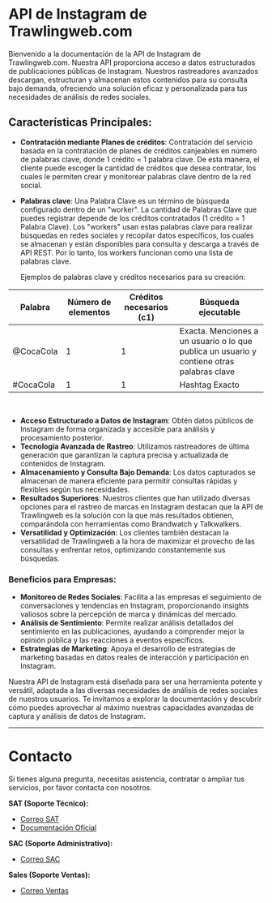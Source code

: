 # API de Instagram de Trawlingweb.com

Bienvenido a la documentación de la API de Instagram de Trawlingweb.com. Nuestra API proporciona acceso a datos estructurados de publicaciones públicas de Instagram. Nuestros rastreadores avanzados descargan, estructuran y almacenan estos contenidos para su consulta bajo demanda, ofreciendo una solución eficaz y personalizada para tus necesidades de análisis de redes sociales.

## Características Principales:

- **Contratación mediante Planes de créditos**: Contratación del servicio basada en la contratación de planes de créditos canjeables en número de palabras clave, donde 1 crédito = 1 palabra clave. De esta manera, el cliente puede escoger la cantidad de créditos que desea contratar, los cuales le permiten crear y monitorear palabras clave dentro de la red social.
* **Palabras clave**: Una Palabra Clave es un término de búsqueda configurado dentro de un "worker". La cantidad de Palabras Clave que puedes registrar depende de los créditos contratados (1 crédito = 1 Palabra Clave). Los "workers" usan estas palabras clave para realizar búsquedas en redes sociales y recopilar datos específicos, los cuales se almacenan y están disponibles para consulta y descarga a través de API REST. Por lo tanto, los workers funcionan como una lista de palabras clave.

    Ejemplos de palabras clave y créditos necesarios para su creación:

|     Palabra     | Número de elementos | Créditos necesarios (c1) |                          Búsqueda ejecutable                          |
|-----------------|---------------------|--------------------------|------------------------------------------------------------------------|
|    @CocaCola    |          1          |            1             | Exacta. Menciones a un usuario o lo que publica un usuario y contiene otras palabras clave |
|    #CocaCola    |          1          |            1             |                          Hashtag Exacto                                         |

<br>

* **Acceso Estructurado a Datos de Instagram**: Obtén datos públicos de Instagram de forma organizada y accesible para análisis y procesamiento posterior.
* **Tecnología Avanzada de Rastreo**: Utilizamos rastreadores de última generación que garantizan la captura precisa y actualizada de contenidos de Instagram.
* **Almacenamiento y Consulta Bajo Demanda**: Los datos capturados se almacenan de manera eficiente para permitir consultas rápidas y flexibles según tus necesidades.
* **Resultados Superiores**: Nuestros clientes que han utilizado diversas opciones para el rastreo de marcas en Instagram destacan que la API de Trawlingweb es la solución con la que más resultados obtienen, comparándola con herramientas como Brandwatch y Talkwalkers.
* **Versatilidad y Optimización**: Los clientes también destacan la versatilidad de Trawlingweb a la hora de maximizar el provecho de las consultas y enfrentar retos, optimizando constantemente sus búsquedas.

### Beneficios para Empresas:

* **Monitoreo de Redes Sociales**: Facilita a las empresas el seguimiento de conversaciones y tendencias en Instagram, proporcionando insights valiosos sobre la percepción de marca y dinámicas del mercado.
* **Análisis de Sentimiento**: Permite realizar análisis detallados del sentimiento en las publicaciones, ayudando a comprender mejor la opinión pública y las reacciones a eventos específicos.
* **Estrategias de Marketing**: Apoya el desarrollo de estrategias de marketing basadas en datos reales de interacción y participación en Instagram.

Nuestra API de Instagram está diseñada para ser una herramienta potente y versátil, adaptada a las diversas necesidades de análisis de redes sociales de nuestros usuarios. Te invitamos a explorar la documentación y descubrir cómo puedes aprovechar al máximo nuestras capacidades avanzadas de captura y análisis de datos de Instagram.

---

# Contacto
Si tienes alguna pregunta, necesitas asistencia, contratar o ampliar tus servicios, por favor contacta con nosotros.

**SAT (Soporte Técnico):**
* [Correo SAT](mailto:support@trawlingweb.com)
* [Documentación Oficial](https://docs.trawlingweb.com)

**SAC (Soporte Administrativo):**
* [Correo SAC](mailto:gestion@trawlingweb.com)

**Sales (Soporte Ventas):**
* [Correo Ventas](mailto:sales@trawlingweb.com)
